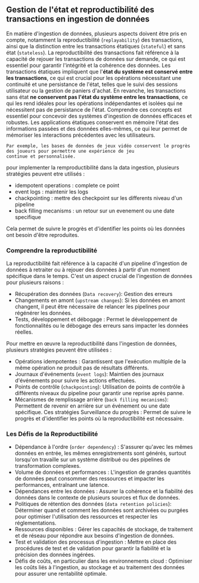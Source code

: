 ## Gestion de l'état et reproductibilité des transactions en ingestion de données
En matière d'ingestion de données, plusieurs aspects doivent être pris en compte, notamment la reproductibilité (`replayability`) 
des transactions, ainsi que la distinction entre les transactions étatiques (`stateful`) et sans état (`stateless`). 
La reproductibilité des transactions fait référence à la capacité de rejouer les transactions de données sur demande, 
ce qui est essentiel pour garantir l'intégrité et la cohérence des données. Les transactions étatiques impliquent que 
l'**état du système est conservé entre les transactions**, ce qui est crucial pour les opérations nécessitant une continuité 
et une persistance de l'état, telles que le suivi des sessions utilisateur ou la gestion de paniers d'achat. 
En revanche, les transactions sans état **ne conservent pas l'état du système entre les transactions**, ce qui les rend 
idéales pour les opérations indépendantes et isolées qui ne nécessitent pas de persistance de l'état. 
Comprendre ces concepts est essentiel pour concevoir des systèmes d'ingestion de données efficaces et robustes. Les 
applications étatiques conservent en mémoire l'état des informations passées et des données elles-mêmes, ce qui leur 
permet de mémoriser les interactions précédentes avec les utilisateurs. 
```
Par exemple, les bases de données de jeux vidéo conservent le progrès des joueurs pour permettre une expérience de jeu 
continue et personnalisée.
```

pour implementer la remproductibilité dans la data ingestion, plusieurs stratégies peuvent etre utilisés :
- idempotent operations : complete ce point
- event logs : maintenir les logs
- chackpointing : mettre des checkpoint sur les differents niveau d'un pipeline
- back filling mecanisms : un retour sur un evenement ou une date specifique

Cela permet de suivre le progrès et d'identifier les points où les données ont besoin d'être reproduites.

### Comprendre la reproductibilité

La reproductibilité fait référence à la capacité d'un pipeline d'ingestion de données à retraiter ou à rejouer des données à partir d'un moment spécifique dans le temps. C'est un aspect crucial de l'ingestion de données pour plusieurs raisons :

- Récupération des données (`Data recovery`): Gestion des erreurs
- Changements en amont (`upstream changes`): Si les données en amont changent, il peut être nécessaire de relancer les pipelines pour régénérer les données.
- Tests, développement et débogage : Permet le développement de fonctionnalités ou le débogage des erreurs sans impacter les données réelles.

Pour mettre en œuvre la reproductibilité dans l'ingestion de données, plusieurs stratégies peuvent être utilisées :

- Opérations idempotentes : Garantissent que l'exécution multiple de la même opération ne produit pas de résultats différents.
- Journaux d'événements (`event logs`): Maintien des journaux d'événements pour suivre les actions effectuées.
- Points de contrôle (`chackpointing`): Utilisation de points de contrôle à différents niveaux du pipeline pour garantir une reprise après panne.
- Mécanismes de remplissage arrière (`back filling mecanisms`): Permettent de revenir en arrière sur un événement ou une date spécifique.
Ces stratégies Surveillance du progrès : Permet de suivre le progrès et d'identifier les points où la reproductibilité est nécessaire.

### Les Défis de la Reproductibilité
- Dépendance à l'ordre (`order dependency`) : S'assurer qu'avec les mêmes données en entrée, les mêmes enregistrements sont générés, surtout lorsqu'on travaille sur un système distribué ou des pipelines de transformation complexes.
- Volume de données et performances : L'ingestion de grandes quantités de données peut consommer des ressources et impacter les performances, entraînant une latence.
- Dépendances entre les données : Assurer la cohérence et la fiabilité des données dans le contexte de plusieurs sources et flux de données.
- Politiques de rétention des données (`data retention policies`): Déterminer quand et comment les données sont archivées ou purgées pour optimiser l'utilisation des ressources et respecter les réglementations.
- Ressources disponibles : Gérer les capacités de stockage, de traitement et de réseau pour répondre aux besoins d'ingestion de données.
- Test et validation des processus d'ingestion : Mettre en place des procédures de test et de validation pour garantir la fiabilité et la précision des données ingérées.
- Défis de coûts, en particulier dans les environnements cloud : Optimiser les coûts liés à l'ingestion, au stockage et au traitement des données pour assurer une rentabilité optimale.
